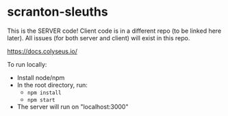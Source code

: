 # scranton-sleuths

This is the SERVER code! Client code is in a different repo (to be linked here later).
All issues (for both server and client) will exist in this repo.


https://docs.colyseus.io/

To run locally:
* Install node/npm
* In the root directory, run:
  * `npm install`
  * `npm start`
* The server will run on "localhost:3000"
